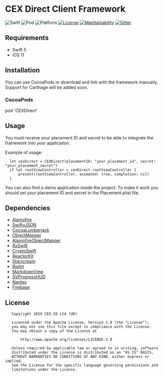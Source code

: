 # CEX Direct Client Framework

![Swift](https://img.shields.io/badge/Swift-5.0-orange.svg) ![Pod](https://cocoapod-badges.herokuapp.com/v/CEXDirect/badge.png) ![Platform](https://cocoapod-badges.herokuapp.com/p/CEXDirect/badge.png) [![License](https://img.shields.io/badge/License-Apache%202.0-blue.svg)](https://opensource.org/licenses/Apache-2.0) [![Maintainability](https://api.codeclimate.com/v1/badges/be66c1125d5c7a64e33b/maintainability)](https://codeclimate.com/github/decent-finance/direct-ios/maintainability) [![Gitter](https://badges.gitter.im/decent-finance/community.svg)](https://gitter.im/decent-finance/community?utm_source=badge&utm_medium=badge&utm_campaign=pr-badge)

## Requirements

* Swift 5
* iOS 11

## Installation

You can use CocoaPods or download and link with the framework manually. Support for Carthage will be added soon.

### CocoaPods

pod 'CEXDirect'

## Usage

You must receive your placement ID and secret to be able to integrate the framework into your application.

Example of usage:

```
  let cexDirect = CEXDirect(placementID: "your_placement_id", secret: "your_placement_secret")
  if let rootViewController = cexDirect.rootViewController {
      present(rootViewController, animated: true, completion: nil)
  }  
```

You can also find a demo application inside the project. To make it work you should set your placement ID and secret in the Placement.plist file.

## Dependencies

* [Alamofire](https://github.com/Alamofire/Alamofire)
* [SwiftyJSON](https://github.com/SwiftyJSON/SwiftyJSON)
* [CocoaLumberjack](https://github.com/CocoaLumberjack/CocoaLumberjack)
* [ObjectMapper](https://github.com/tristanhimmelman/ObjectMapper)
* [AlamofireObjectMapper](https://github.com/tristanhimmelman/AlamofireObjectMapper)
* [RxSwift](https://github.com/ReactiveX/RxSwift)
* [CryptoSwift](https://github.com/krzyzanowskim/CryptoSwift)
* [ReactorKit](https://github.com/ReactorKit/ReactorKit)
* [Starscream](https://github.com/daltoniam/Starscream)
* [BigInt](https://github.com/attaswift/BigInt)
* [MarkdownView](https://github.com/keitaoouchi/MarkdownView)
* [SVProgressHUD](https://github.com/SVProgressHUD/SVProgressHUD)
* [Nantes](https://github.com/instacart/Nantes)
* [Firebase](https://github.com/firebase/firebase-ios-sdk)

## License

```
   Copyright 2019 CEX.​IO Ltd (UK)

   Licensed under the Apache License, Version 2.0 (the "License");
   you may not use this file except in compliance with the License.
   You may obtain a copy of the License at

       http://www.apache.org/licenses/LICENSE-2.0

   Unless required by applicable law or agreed to in writing, software
   distributed under the License is distributed on an "AS IS" BASIS,
   WITHOUT WARRANTIES OR CONDITIONS OF ANY KIND, either express or implied.
   See the License for the specific language governing permissions and
   limitations under the License.
```

